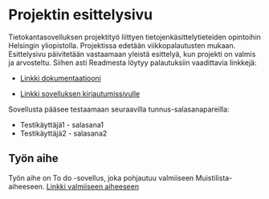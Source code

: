 ﻿# Projektin esittelysivu


Tietokantasovelluksen projektityö liittyen tietojenkäsittelytieteiden opintoihin Helsingin yliopistolla.
Projektissa edetään viikkopalautusten mukaan. Esittelysivu päivitetään vastaamaan yleistä esittelyä, kun projekti on valmis ja arvosteltu. 
Siihen asti Readmesta löytyy palautuksiin vaadittavia linkkejä:

* [Linkki dokumentaatiooni](doc/dokumentaatio.pdf)

* [Linkki sovelluksen kirjautumissivulle](http://vvenla.users.cs.helsinki.fi/todo/login)



Sovellusta pääsee testaamaan seuraavilla tunnus-salasanapareilla:
* Testikäyttäjä1 - salasana1
* Testikäyttäjä2 - salasana2


## Työn aihe

Työn aihe on To do -sovellus, joka pohjautuu valmiiseen Muistilista-aiheeseen.
[Linkki valmiiseen aiheeseen](http://advancedkittenry.github.io/suunnittelu_ja_tyoymparisto/aiheet/Muistilista.html) 
